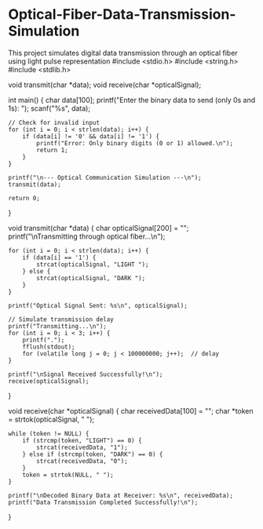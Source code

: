 # Optical-Fiber-Data-Transmission-Simulation
This project simulates digital data transmission through an optical fiber using light pulse representation
#include <stdio.h>
#include <string.h>
#include <stdlib.h>

void transmit(char *data);
void receive(char *opticalSignal);

int main() {
    char data[100];
    printf("Enter the binary data to send (only 0s and 1s): ");
    scanf("%s", data);

    // Check for invalid input
    for (int i = 0; i < strlen(data); i++) {
        if (data[i] != '0' && data[i] != '1') {
            printf("Error: Only binary digits (0 or 1) allowed.\n");
            return 1;
        }
    }

    printf("\n--- Optical Communication Simulation ---\n");
    transmit(data);

    return 0;
}

void transmit(char *data) {
    char opticalSignal[200] = "";
    printf("\nTransmitting through optical fiber...\n");

    for (int i = 0; i < strlen(data); i++) {
        if (data[i] == '1') {
            strcat(opticalSignal, "LIGHT ");
        } else {
            strcat(opticalSignal, "DARK ");
        }
    }

    printf("Optical Signal Sent: %s\n", opticalSignal);

    // Simulate transmission delay
    printf("Transmitting...\n");
    for (int i = 0; i < 3; i++) {
        printf(".");
        fflush(stdout);
        for (volatile long j = 0; j < 100000000; j++);  // delay
    }

    printf("\nSignal Received Successfully!\n");
    receive(opticalSignal);
}

void receive(char *opticalSignal) {
    char receivedData[100] = "";
    char *token = strtok(opticalSignal, " ");

    while (token != NULL) {
        if (strcmp(token, "LIGHT") == 0) {
            strcat(receivedData, "1");
        } else if (strcmp(token, "DARK") == 0) {
            strcat(receivedData, "0");
        }
        token = strtok(NULL, " ");
    }

    printf("\nDecoded Binary Data at Receiver: %s\n", receivedData);
    printf("Data Transmission Completed Successfully!\n");
}
